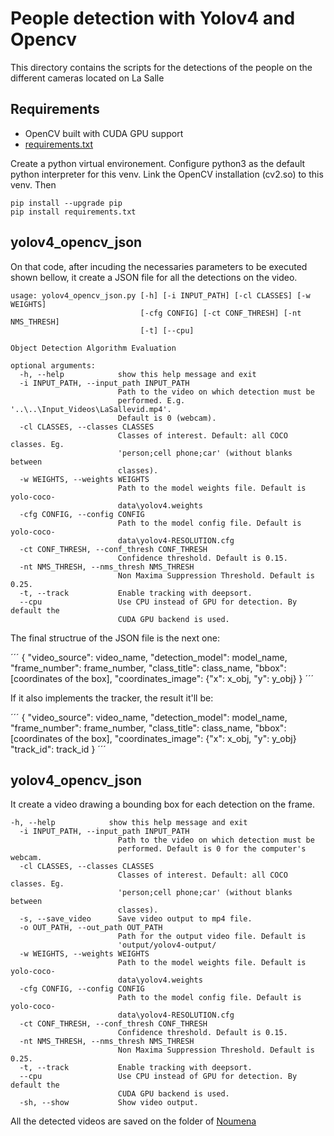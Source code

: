# People detection with Yolov4 and Opencv

This directory contains the scripts for the detections of the people on the different cameras located on La Salle 

## Requirements

- OpenCV built with CUDA GPU support
- [requirements.txt](requirements.txt)

Create a python virtual environement.
Configure python3 as the default python interpreter for this venv.
Link the OpenCV installation (cv2.so) to this venv.
Then 
```
pip install --upgrade pip
pip install requirements.txt 
```
## yolov4_opencv_json

On that code, after incuding the necessaries parameters to be executed shown bellow, it create a JSON file for all the detections on the video.

```
usage: yolov4_opencv_json.py [-h] [-i INPUT_PATH] [-cl CLASSES] [-w WEIGHTS]
                             [-cfg CONFIG] [-ct CONF_THRESH] [-nt NMS_THRESH]
                             [-t] [--cpu]

Object Detection Algorithm Evaluation

optional arguments:
  -h, --help            show this help message and exit
  -i INPUT_PATH, --input_path INPUT_PATH
                        Path to the video on which detection must be
                        performed. E.g. '..\..\Input_Videos\LaSallevid.mp4'.
                        Default is 0 (webcam).
  -cl CLASSES, --classes CLASSES
                        Classes of interest. Default: all COCO classes. Eg.
                        'person;cell phone;car' (without blanks between
                        classes).
  -w WEIGHTS, --weights WEIGHTS
                        Path to the model weights file. Default is yolo-coco-
                        data\yolov4.weights
  -cfg CONFIG, --config CONFIG
                        Path to the model config file. Default is yolo-coco-
                        data\yolov4-RESOLUTION.cfg
  -ct CONF_THRESH, --conf_thresh CONF_THRESH
                        Confidence threshold. Default is 0.15.
  -nt NMS_THRESH, --nms_thresh NMS_THRESH
                        Non Maxima Suppression Threshold. Default is 0.25.
  -t, --track           Enable tracking with deepsort.
  --cpu                 Use CPU instead of GPU for detection. By default the
                        CUDA GPU backend is used.

```

The final structrue of the JSON file is the next one:

´´´
{
	"video_source": video_name,
	"detection_model": model_name,
	"frame_number": frame_number,
	"class_title": class_name,
	"bbox": [coordinates of the box],
	"coordinates_image": {"x": x_obj, "y": y_obj}
}
´´´

If it also implements the tracker, the result it'll be:

´´´
{
	"video_source": video_name,
	"detection_model": model_name,
	"frame_number": frame_number,
	"class_title": class_name,
	"bbox": [coordinates of the box],
	"coordinates_image": {"x": x_obj, "y": y_obj}
	"track_id": track_id
}
´´´

## yolov4_opencv_json

It create a video drawing a bounding box for each detection on the frame.

```
-h, --help            show this help message and exit
  -i INPUT_PATH, --input_path INPUT_PATH
                        Path to the video on which detection must be
                        performed. Default is 0 for the computer's webcam.
  -cl CLASSES, --classes CLASSES
                        Classes of interest. Default: all COCO classes. Eg.
                        'person;cell phone;car' (without blanks between
                        classes).
  -s, --save_video      Save video output to mp4 file.
  -o OUT_PATH, --out_path OUT_PATH
                        Path for the output video file. Default is
                        'output/yolov4-output/
  -w WEIGHTS, --weights WEIGHTS
                        Path to the model weights file. Default is yolo-coco-
                        data\yolov4.weights
  -cfg CONFIG, --config CONFIG
                        Path to the model config file. Default is yolo-coco-
                        data\yolov4-RESOLUTION.cfg
  -ct CONF_THRESH, --conf_thresh CONF_THRESH
                        Confidence threshold. Default is 0.15.
  -nt NMS_THRESH, --nms_thresh NMS_THRESH
                        Non Maxima Suppression Threshold. Default is 0.25.
  -t, --track           Enable tracking with deepsort.
  --cpu                 Use CPU instead of GPU for detection. By default the
                        CUDA GPU backend is used.
  -sh, --show           Show video output.
```

All the detected videos are saved on the folder of [Noumena](https://drive.google.com/drive/u/0/folders/1M0l9dxL4aROsXvTc61jrJhNlM_yu1Zqr)
